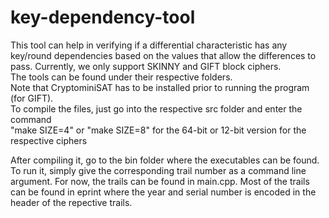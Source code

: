 # key-dependency-tool

This tool can help in verifying if a differential characteristic has any key/round dependencies based on the values that allow the differences to pass.
Currently, we only support SKINNY and GIFT block ciphers. <br>
The tools can be found under their respective folders.<br>
Note that CryptominiSAT has to be installed prior to running the program (for GIFT).<br>
To compile the files, just go into the respective src folder and enter the command <br>
"make SIZE=4" or "make SIZE=8" for the 64-bit or 12-bit version for the respective ciphers <br>

After compiling it, go to the bin folder where the executables can be found. <br>
To run it, simply give the corresponding trail number as a command line argument. For now, the trails can be found in main.cpp. Most of the trails can be found in eprint where the year and serial number is encoded in the header of the repective trails. <br>

